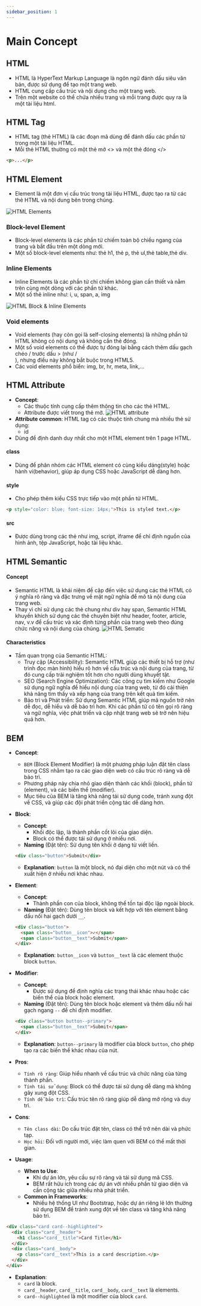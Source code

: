 ```yaml
---
sidebar_position: 1
---
```


# Main Concept

## HTML
- HTML là HyperText Markup Language là ngôn ngữ đánh dấu siêu văn bản, được sử dụng để tạo một trang web.
- HTML cung cấp cấu trúc và nội dung cho một trang web.
- Trên một website có thể chứa nhiều trang và mỗi trang được quy ra là một tài liệu html.

## HTML Tag
- HTML tag (thẻ HTML) là các đoạn mã dùng để đánh dấu các phần tử trong một tài liệu HTML.
- Mỗi thẻ HTML thường có một thẻ mở \<\> và một thẻ đóng \</\>
```html title='example'
<p>...</p>
```
## HTML Element 
- Element là một đơn vị cấu trúc trong tài liệu HTML, được tạo ra từ các thẻ HTML và nội dung bên trong chúng.

![HTML Elements](/img/html-element.png)
### Block-level Element
- Block-level elements là các phần tử chiếm toàn bộ chiều ngang của trang và bắt đầu trên một dòng mới.
- Một số block-level elements như: thẻ h1, thẻ p, thẻ ul,thẻ table,thẻ div.

### Inline Elements
- Inline Elements là các phần tử chỉ chiếm không gian cần thiết và nằm trên cùng một dòng với các phần tử khác.
- Một số thẻ inline như: i, u, span, a, img

![HTML Block & Inline Elements](/img/html-block-inline-elements.webp)

### Void elements
- Void elements (hay còn gọi là self-closing elements) là những phần tử HTML không có nội dung và không cần thẻ đóng.
- Một số void elements có thể được tự đóng lại bằng cách thêm dấu gạch chéo / trước dấu > (như /<br />), nhưng điều này không bắt buộc trong HTML5.
- Các void elements phổ biển: img, br, hr, meta, link,...

## HTML Attribute
- **Concept**:
  - Các thuộc tính cung cấp thêm thông tin cho các thẻ HTML.
  - Attribute được viết trong thẻ mở.
  ![HTML attribute](/img/html-attritbutes.png)
- **Attribute common**: HTML tag có các thuộc tính chung mà nhiều thẻ sử dụng:
  - id
- Dùng để định danh duy nhất cho một HTML element trên 1 page HTML.
#### class
- Dùng để phân nhóm các HTML element có cùng kiểu dáng(style) hoặc hành vi(behavior), giúp áp dụng CSS hoặc JavaScript dễ dàng hơn.
#### style
- Cho phép thêm kiểu CSS trực tiếp vào một phần tử HTML.
```html title='example'
<p style="color: blue; font-size: 14px;">This is styled text.</p>
```
#### src
- Được dùng trong các thẻ như img, script, iframe để chỉ định nguồn của hình ảnh, tệp JavaScript, hoặc tài liệu khác.


## HTML Semantic
#### Concept
- Semantic HTML là khái niệm đề cập đến việc sử dụng các thẻ HTML có ý nghĩa rõ ràng và đặc trưng về mặt ngữ nghĩa để mô tả nội dung của trang web.
- Thay vì chỉ sử dụng các thẻ chung như div hay span, Semantic HTML khuyến khích sử dụng các thẻ chuyên biệt như header, footer, article, nav, v.v để cấu trúc và xác định từng phần của trang web theo đúng chức năng và nội dung của chúng.
![HTML Sematic](/img/html-semantic.png)
#### Characteristics
- Tầm quan trọng của Semantic HTML:
  + Truy cập (Accessibility): Semantic HTML giúp các thiết bị hỗ trợ (như trình đọc màn hình) hiểu rõ hơn về cấu trúc và nội dung của trang, từ đó cung cấp trải nghiệm tốt hơn cho người dùng khuyết tật.
  + SEO (Search Engine Optimization): Các công cụ tìm kiếm như Google sử dụng ngữ nghĩa để hiểu nội dung của trang web, từ đó cải thiện khả năng tìm thấy và xếp hạng của trang trên kết quả tìm kiếm.
  + Bảo trì và Phát triển: Sử dụng Semantic HTML giúp mã nguồn trở nên dễ đọc, dễ hiểu và dễ bảo trì hơn. Khi các phần tử có tên gọi rõ ràng và ngữ nghĩa, việc phát triển và cập nhật trang web sẽ trở nên hiệu quả hơn.

## BEM

  - **Concept**:
    - `BEM` (Block Element Modifier) là một phương pháp luận đặt tên class trong CSS nhằm tạo ra các giao diện web có cấu trúc rõ ràng và dễ bảo trì.
    - Phương pháp này chia nhỏ giao diện thành các khối (block), phần tử (element), và các biến thể (modifier).
    - Mục tiêu của BEM là tăng khả năng tái sử dụng code, tránh xung đột về CSS, và giúp các đội phát triển cộng tác dễ dàng hơn.

- **Block**:
  - **Concept**: 
    - Khối độc lập, là thành phần cốt lõi của giao diện. 
    - Block có thể được tái sử dụng ở nhiều nơi.
  - **Naming** (Đặt tên): Sử dụng tên khối ở dạng từ viết liền.
  ```html
  <div class="button">Submit</div>
  ```
  - **Explanation**: `button` là một block, nó đại diện cho một nút và có thể xuất hiện ở nhiều nơi khác nhau.

- **Element**:
  - **Concept**: 
    - Thành phần con của block, không thể tồn tại độc lập ngoài block.
  - **Naming** (Đặt tên): Dùng tên block và kết hợp với tên element bằng dấu nối hai gạch dưới `__`.
  ```html
  <div class="button">
    <span class="button__icon">✓</span>
    <span class="button__text">Submit</span>
  </div>
  ```
  - **Explanation**: `button__icon` và `button__text` là các element thuộc block `button`.

- **Modifier**:
  - **Concept**: 
    - Được sử dụng để định nghĩa các trạng thái khác nhau hoặc các biến thể của block hoặc element.
  - **Naming** (Đặt tên): Dùng tên block hoặc element và thêm dấu nối hai gạch ngang `--` để chỉ định modifier.
  ```html
  <div class="button button--primary">
    <span class="button__text">Submit</span>
  </div>
  ```
  - **Explanation**: `button--primary` là modifier của block `button`, cho phép tạo ra các biến thể khác nhau của nút.

- **Pros**:
  - `Tính rõ ràng`: Giúp hiểu nhanh về cấu trúc và chức năng của từng thành phần.
  - `Tính tái sử dụng`: Block có thể được tái sử dụng dễ dàng mà không gây xung đột CSS.
  - `Tính dễ bảo trì`: Cấu trúc tên rõ ràng giúp dễ dàng mở rộng và duy trì.

- **Cons**:
  - `Tên class dài`: Do cấu trúc đặt tên, class có thể trở nên dài và phức tạp.
  - `Học hỏi`: Đối với người mới, việc làm quen với BEM có thể mất thời gian.

- **Usage**:
  - **When to Use**: 
    - Khi dự án lớn, yêu cầu sự rõ ràng và tái sử dụng mã CSS. 
    - BEM rất hữu ích trong các dự án với nhiều phần tử giao diện và cần cộng tác giữa nhiều nhà phát triển.
  - **Common in Frameworks**: 
    - Nhiều hệ thống UI như Bootstrap, hoặc dự án riêng lẻ lớn thường sử dụng BEM để tránh xung đột về tên class và tăng khả năng bảo trì.

```html title='example'
<div class="card card--highlighted">
  <div class="card__header">
    <h1 class="card__title">Card Title</h1>
  </div>
  <div class="card__body">
    <p class="card__text">This is a card description.</p>
  </div>
</div>
```
  - **Explanation**:
    - `card` là block.
    - `card__header`, `card__title`, `card__body`, `card__text` là elements.
    - `card--highlighted` là một modifier của block `card`.